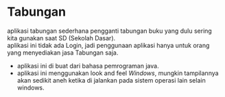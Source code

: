 # Tabungan
aplikasi tabungan sederhana pengganti tabungan buku yang dulu sering kita gunakan saat SD (Sekolah Dasar).<br>
aplikasi ini tidak ada Login, jadi penggunaan aplikasi hanya untuk orang yang menyediakan jasa Tabungan saja.

- aplikasi ini di buat dari bahasa pemrograman java.<br>
- aplikasi ini menggunakan look and feel <i>Windows</i>, mungkin tampilannya akan sedikit aneh ketika di jalankan pada sistem operasi lain selain windows.
